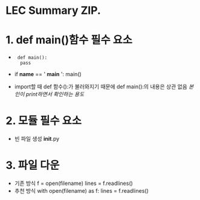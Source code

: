 LEC Summary ZIP.
================

# 1. def main()함수 필수 요소
* <pre><code> def main():
    pass    </code></pre>
* if __name__ == ' __main__ ':
    main()

- import할 때 def 함수():가 불러와지기 때문에 def main():의 내용은 상관 없음
*본인이 print하면서 확인하는 용도*

# 2. 모듈 필수 요소
* 빈 파일 생성
   __init__.py 

# 3. 파일 다운
* 기존 방식
f = open(filename)
lines = f.readlines()
* 추천 방식
with open(filename) as f:
    lines = f.readlines()
